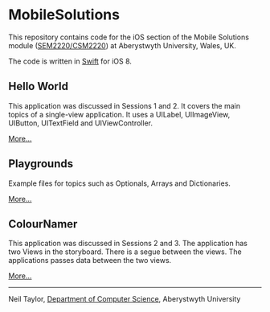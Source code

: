 # MobileSolutions
This repository contains code for the iOS section of the Mobile Solutions module ([SEM2220/CSM2220](http://www.aber.ac.uk/en/modules/deptcurrent/?m=CSM2220)) at Aberystwyth University, Wales, UK. 

The code is written in [Swift](http://developer.apple.com/swift) for iOS 8. 

## Hello World
This application was discussed in Sessions 1 and 2. It covers the main topics of a single-view application. It uses a UILabel, UIImageView, UIButton, UITextField and UIViewController.  

[More...](http://www.github.com/digidol/MobileSolutions/tree/master/HelloWorld)

## Playgrounds 
Example files for topics such as Optionals, Arrays and Dictionaries. 

[More...](http://www.github.com/digidol/MobileSolutions/tree/master/Playgrounds)

## ColourNamer 
This application was discussed in Sessions 2 and 3. The application has two Views in the storyboard. There is a segue between the views. The applications passes data between the two views. 

[More...](http://www.github.com/digidol/MobileSolutions/tree/master/ColourNamer)


---

Neil Taylor, [Department of Computer Science](http://www.aber.ac.uk/en/cs/), Aberystwyth University